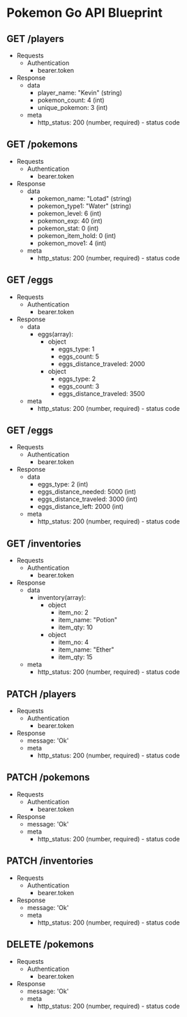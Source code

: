 # Pokemon Go API Blueprint

## GET /players
+ Requests
  + Authentication
    <!-- bearer token will hold player Id, authentication will not be implemented for simplicity -->
    + bearer.token
+ Response
  + data
    + player_name: "Kevin" (string)
    + pokemon_count: 4 (int)
    + unique_pokemon: 3 (int)
  + meta
    + http_status: 200 (number, required) - status code
 
## GET /pokemons
+ Requests
  + Authentication
    + bearer.token
+ Response
  + data
    + pokemon_name: "Lotad" (string)
    + pokemon_type1: "Water" (string)
    + pokemon_level: 6 (int)
    + pokemon_exp: 40 (int)
    + pokemon_stat: 0 (int)
    + pokemon_item_hold: 0 (int)
    + pokemon_move1: 4 (int)
  + meta
    + http_status: 200 (number, required) - status code
    
## GET /eggs
+ Requests
  + Authentication
    + bearer.token
+ Response
  + data
    + eggs(array):
      + object
        + eggs_type: 1
        + eggs_count: 5
        + eggs_distance_traveled: 2000
      + object
        + eggs_type: 2
        + eggs_count: 3
        + eggs_distance_traveled: 3500
  + meta
    + http_status: 200 (number, required) - status code  

## GET /eggs
+ Requests
  + Authentication
    + bearer.token
+ Response
  + data
    + eggs_type: 2 (int)
    + eggs_distance_needed: 5000 (int)
    + eggs_distance_traveled: 3000 (int)
    + eggs_distance_left: 2000 (int)
  + meta
    + http_status: 200 (number, required) - status code

## GET /inventories
+ Requests
  + Authentication
    + bearer.token
+ Response 
  + data
    + inventory(array):
      + object
        + item_no: 2
        + item_name: "Potion"
        + item_qty: 10
      + object
        + item_no: 4
        + item_name: "Ether"
        + item_qty: 15
  + meta
    + http_status: 200 (number, required) - status code

## PATCH /players
+ Requests
  + Authentication
    + bearer.token
+ Response
  + message: 'Ok'
  + meta
    + http_status: 200 (number, required) - status code

## PATCH /pokemons
+ Requests
  + Authentication
    + bearer.token
+ Response
  + message: 'Ok'
  + meta
    + http_status: 200 (number, required) - status code

## PATCH /inventories
+ Requests
  + Authentication
    + bearer.token
+ Response
  + message: 'Ok'
  + meta
    + http_status: 200 (number, required) - status code
       
## DELETE /pokemons
+ Requests
  + Authentication
    + bearer.token
+ Response
  + message: 'Ok'
  + meta
    + http_status: 200 (number, required) - status code
